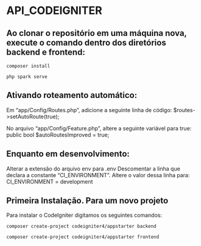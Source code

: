 # API_CODEIGNITER

## Ao clonar o repositório em uma máquina nova, execute o comando dentro dos diretórios backend e frontend:
    composer install 

    php spark serve


## Ativando roteamento automático:
Em “app/Config/Routes.php”, adicione a seguinte linha de código:
    $routes->setAutoRoute(true);

No arquivo “app/Config/Feature.php”, altere a seguinte variável para true:
    public bool $autoRoutesImproved = true;


## Enquanto em desenvolvimento: 
Alterar a extensão do arquivo env para .env
Descomentar a linha que declara a constante “CI_ENVIRONMENT”. 
Altere o valor dessa linha para:
    CI_ENVIRONMENT = development


## Primeira Instalação. Para um novo projeto
Para instalar o CodeIgniter digitamos os seguintes comandos: 

    composer create-project codeigniter4/appstarter backend

    composer create-project codeigniter4/appstarter frontend

